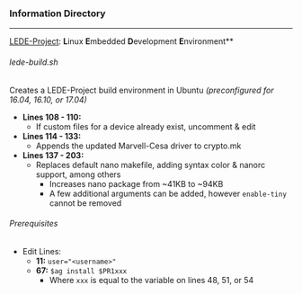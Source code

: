### Information Directory ###
---

[LEDE-Project](https://lede-project.org/): **L**inux **E**mbedded **D**evelopment **E**nvironment**

###### lede-build.sh ######
Creates a LEDE-Project build environment in Ubuntu _(preconfigured for 16.04, 16.10, or 17.04)_
  - **Lines 108 - 110:**
    - If custom files for a device already exist, uncomment & edit
  - **Lines 114 - 133:**
    - Appends the updated Marvell-Cesa driver to crypto.mk
  - **Lines 137 - 203:**
    - Replaces default nano makefile, adding syntax color & nanorc support, among others
      - Increases nano package from ~41KB to ~94KB
      - A few additional arguments can be added, however `enable-tiny` cannot be removed

###### Prerequisites ######
  - Edit Lines:
    - **11:** `user="<username>"`
    - **67:** `$ag install $PR1xxx`
      - Where `xxx` is equal to the variable on lines 48, 51, or 54
